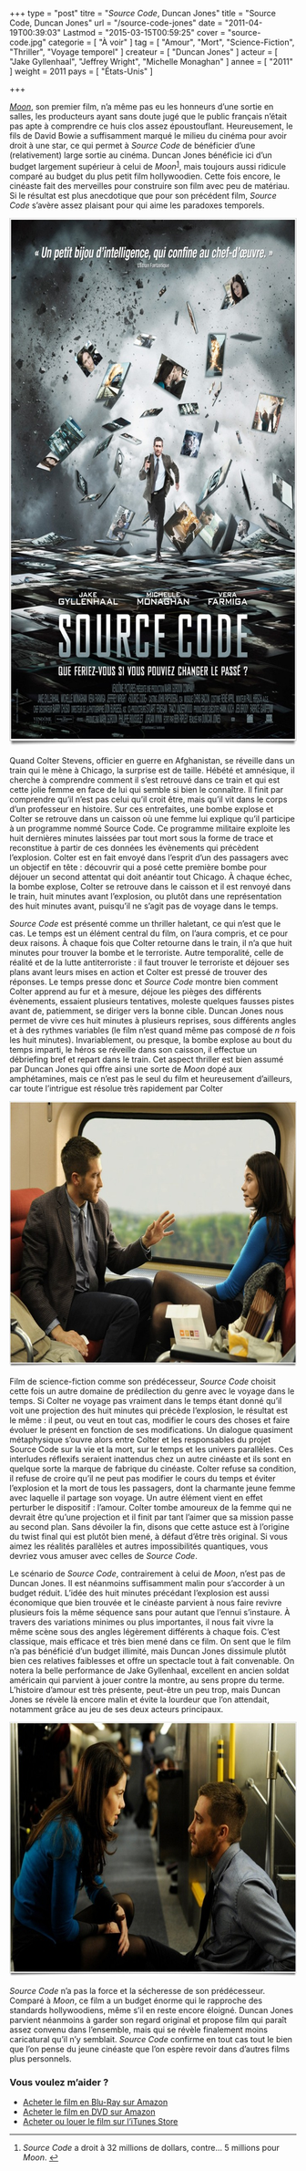 +++
type = "post"
titre = "<em>Source Code</em>, Duncan Jones"
title = "Source Code, Duncan Jones"
url = "/source-code-jones"
date = "2011-04-19T00:39:03"
Lastmod = "2015-03-15T00:59:25"
cover = "source-code.jpg"
categorie = [ "À voir" ]
tag = [ "Amour", "Mort", "Science-Fiction", "Thriller", "Voyage temporel" ]
createur = [ "Duncan Jones" ]
acteur = [ "Jake Gyllenhaal", "Jeffrey Wright", "Michelle Monaghan" ]
annee = [ "2011" ]
weight = 2011
pays = [ "États-Unis" ]

+++

<p><em><a href="/2010/03/08/moon-jones/">Moon</a></em>, son premier film, n&rsquo;a même pas eu les honneurs d&rsquo;une sortie en salles, les producteurs ayant sans doute jugé que le public français n&rsquo;était pas apte à comprendre ce huis clos assez époustouflant. Heureusement, le fils de David Bowie a suffisamment marqué le milieu du cinéma pour avoir droit à une star, ce qui permet à <em>Source Code</em> de bénéficier d&rsquo;une (relativement) large sortie au cinéma. Duncan Jones bénéficie ici d&rsquo;un budget largement supérieur à celui de <em>Moon</em><sup id="fnref-4745-1"><a href="#fn-4745-1" rel="footnote">1</a></sup>, mais toujours aussi ridicule comparé au budget du plus petit film hollywoodien. Cette fois encore, le cinéaste fait des merveilles pour construire son film avec peu de matériau. Si le résultat est plus anecdotique que pour son précédent film, <em>Source Code</em> s&rsquo;avère assez plaisant pour qui aime les paradoxes temporels.</p>
<a href="http://www.allocine.fr/film/fichefilm_gen_cfilm=175053.html"><img class="aligncenter" src="source-code-jones.jpeg" border="0" alt="Source code jones" width="690" height="926" /></a>
<p>Quand Colter Stevens, officier en guerre en Afghanistan, se réveille dans un train qui le mène à Chicago, la surprise est de taille. Hébété et amnésique, il cherche à comprendre comment il s&rsquo;est retrouvé dans ce train et qui est cette jolie femme en face de lui qui semble si bien le connaître. Il finit par comprendre qu&rsquo;il n&rsquo;est pas celui qu&rsquo;il croit être, mais qu&rsquo;il vit dans le corps d&rsquo;un professeur en histoire. Sur ces entrefaites, une bombe explose et Colter se retrouve dans un caisson où une femme lui explique qu&rsquo;il participe à un programme nommé Source Code. Ce programme militaire exploite les huit dernières minutes laissées par tout mort sous la forme de trace et reconstitue à partir de ces données les évènements qui précèdent l&rsquo;explosion. Colter est en fait envoyé dans l&rsquo;esprit d&rsquo;un des passagers avec un objectif en tête : découvrir qui a posé cette première bombe pour déjouer un second attentat qui doit anéantir tout Chicago. À chaque échec, la bombe explose, Colter se retrouve dans le caisson et il est renvoyé dans le train, huit minutes avant l&rsquo;explosion, ou plutôt dans une représentation des huit minutes avant, puisqu&rsquo;il ne s&rsquo;agit pas de voyage dans le temps.</p>
<p><em>Source Code</em> est présenté comme un thriller haletant, ce qui n&rsquo;est que le cas. Le temps est un élément central du film, on l&rsquo;aura compris, et ce pour deux raisons. À chaque fois que Colter retourne dans le train, il n&rsquo;a que huit minutes pour trouver la bombe et le terroriste. Autre temporalité, celle de réalité et de la lutte antiterroriste : il faut trouver le terroriste et déjouer ses plans avant leurs mises en action et Colter est pressé de trouver des réponses. Le temps presse donc et <em>Source Code</em> montre bien comment Colter apprend au fur et à mesure, déjoue les pièges des différents évènements, essaient plusieurs tentatives, moleste quelques fausses pistes avant de, patiemment, se diriger vers la bonne cible. Duncan Jones nous permet de vivre ces huit minutes à plusieurs reprises, sous différents angles et à des rythmes variables (le film n&rsquo;est quand même pas composé de <em>n</em> fois les huit minutes). Invariablement, ou presque, la bombe explose au bout du temps imparti, le héros se réveille dans son caisson, il effectue un débriefing bref et repart dans le train. Cet aspect thriller est bien assumé par Duncan Jones qui offre ainsi une sorte de <em>Moon</em> dopé aux amphétamines, mais ce n&rsquo;est pas le seul du film et heureusement d&rsquo;ailleurs, car toute l&rsquo;intrigue est résolue très rapidement par Colter</p>
<img class="aligncenter" src="gyllenhaal-source-code.jpeg" border="0" alt="Gyllenhaal source code" width="690" height="466" />
<p>Film de science-fiction comme son prédécesseur, <em>Source Code</em> choisit cette fois un autre domaine de prédilection du genre avec le voyage dans le temps. Si Colter ne voyage pas vraiment dans le temps étant donné qu&rsquo;il voit une projection des huit minutes qui précède l&rsquo;explosion, le résultat est le même : il peut, ou veut en tout cas, modifier le cours des choses et faire évoluer le présent en fonction de ses modifications. Un dialogue quasiment métaphysique s&rsquo;ouvre alors entre Colter et les responsables du projet Source Code sur la vie et la mort, sur le temps et les univers parallèles. Ces interludes réflexifs seraient inattendus chez un autre cinéaste et ils sont en quelque sorte la marque de fabrique du cinéaste. Colter refuse sa condition, il refuse de croire qu&rsquo;il ne peut pas modifier le cours du temps et éviter l&rsquo;explosion et la mort de tous les passagers, dont la charmante jeune femme avec laquelle il partage son voyage. Un autre élément vient en effet perturber le dispositif : l&rsquo;amour. Colter tombe amoureux de la femme qui ne devrait être qu&rsquo;une projection et il finit par tant l&rsquo;aimer que sa mission passe au second plan. Sans dévoiler la fin, disons que cette astuce est à l&rsquo;origine du twist final qui est plutôt bien mené, à défaut d&rsquo;être très original. Si vous aimez les réalités parallèles et autres impossibilités quantiques, vous devriez vous amuser avec celles de <em>Source Code</em>.</p>
<p>Le scénario de <em>Source Code</em>, contrairement à celui de <em>Moon</em>, n&rsquo;est pas de Duncan Jones. Il est néanmoins suffisamment malin pour s&rsquo;accorder à un budget réduit. L&rsquo;idée des huit minutes précédant l&rsquo;explosion est aussi économique que bien trouvée et le cinéaste parvient à nous faire revivre plusieurs fois la même séquence sans pour autant que l&rsquo;ennui s&rsquo;instaure. À travers des variations minimes ou plus importantes, il nous fait vivre la même scène sous des angles légèrement différents à chaque fois. C&rsquo;est classique, mais efficace et très bien mené dans ce film. On sent que le film n&rsquo;a pas bénéficié d&rsquo;un budget illimité, mais Duncan Jones dissimule plutôt bien ces relatives faiblesses et offre un spectacle tout à fait convenable. On notera la belle performance de Jake Gyllenhaal, excellent en ancien soldat américain qui parvient à jouer contre la montre, au sens propre du terme. L&rsquo;histoire d&rsquo;amour est très présente, peut-être un peu trop, mais Duncan Jones se révèle là encore malin et évite la lourdeur que l&rsquo;on attendait, notamment grâce au jeu de ses deux acteurs principaux.</p>
<img class="aligncenter" src="jones-source-code.jpeg" border="0" alt="Jones source code" width="690" height="446" />
<p><em>Source Code</em> n&rsquo;a pas la force et la sécheresse de son prédécesseur. Comparé à <em>Moon</em>, ce film a un budget énorme qui le rapproche des standards hollywoodiens, même s&rsquo;il en reste encore éloigné. Duncan Jones parvient néanmoins à garder son regard original et propose film qui paraît assez convenu dans l&rsquo;ensemble, mais qui se révèle finalement moins caricatural qu&rsquo;il n&rsquo;y semblait. <em>Source Code</em> confirme en tout cas tout le bien que l&rsquo;on pense du jeune cinéaste que l&rsquo;on espère revoir dans d&rsquo;autres films plus personnels.</p>
<div class="amazon">
<h3>Vous voulez m&rsquo;aider ?</h3>
<ul>
<li><a href="http://www.amazon.fr/gp/product/B0053G4V24/ref=as_li_ss_tl?ie=UTF8&tag=leblogdenic07-21&linkCode=as2&camp=1642&creative=19458&creativeASIN=B0053G4V24">Acheter le film en Blu-Ray sur Amazon</a></li>
<li><a href="http://www.amazon.fr/gp/product/B0053G4V3I/ref=as_li_ss_tl?ie=UTF8&tag=leblogdenic07-21&linkCode=as2&camp=1642&creative=19458&creativeASIN=B0053G4V3I">Acheter le film en DVD sur Amazon</a></li>
<li><a href="https://itunes.apple.com/fr/movie/source-code/id453704232">Acheter ou louer le film sur l&rsquo;iTunes Store</a></li>
</ul>
</div>
<div class="footnotes">
<hr />
<ol>
<li id="fn-4745-1">
<em>Source Code</em> a droit à 32 millions de dollars, contre… 5 millions pour <em>Moon</em>.&#160;<a href="#fnref-4745-1" rev="footnote">&#8617;</a>
</li>
</ol>
</div>

